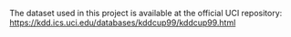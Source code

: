 The dataset used in this project is available at the official UCI repository:
https://kdd.ics.uci.edu/databases/kddcup99/kddcup99.html

